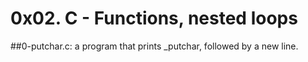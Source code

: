 # 0x02. C - Functions, nested loops

##0-putchar.c:
a program that prints _putchar, followed by a new line.

